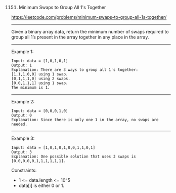 1151. Minimum Swaps to Group All 1's Together

https://leetcode.com/problems/minimum-swaps-to-group-all-1s-together/

---

Given a binary array data, return the minimum number of swaps required to group all 1’s present in the array together in any place in the array.

---

Example 1:

```
Input: data = [1,0,1,0,1]
Output: 1
Explanation: There are 3 ways to group all 1's together:
[1,1,1,0,0] using 1 swap.
[0,1,1,1,0] using 2 swaps.
[0,0,1,1,1] using 1 swap.
The minimum is 1.
```

---

Example 2:

```
Input: data = [0,0,0,1,0]
Output: 0
Explanation: Since there is only one 1 in the array, no swaps are needed.
```

---

Example 3:

```
Input: data = [1,0,1,0,1,0,0,1,1,0,1]
Output: 3
Explanation: One possible solution that uses 3 swaps is [0,0,0,0,0,1,1,1,1,1,1].
```

Constraints:

- 1 <= data.length <= 10^5
- data[i] is either 0 or 1.
